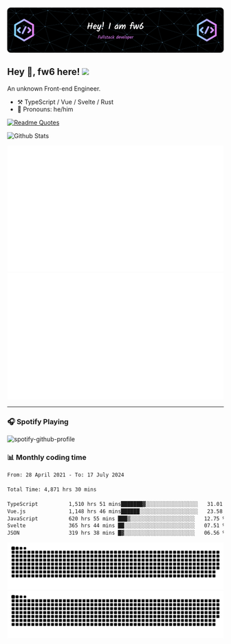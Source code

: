 ![Header](github-header-image.png)

## Hey 👋, fw6 here! <img src="https://github.githubassets.com/images/mona-whisper.gif" height="24" />


An unknown Front-end Engineer.

-   :hammer_and_pick: TypeScript / Vue / Svelte / Rust
-   :man: Pronouns: he/him


[![Readme Quotes](https://quotes-github-readme.vercel.app/api?type=horizontal&theme=algolia)](https://github.com/piyushsuthar/github-readme-quotes)



![Github Stats](https://github-readme-stats.vercel.app/api?username=fw6&bg_color=30,e96443,904e95&title_color=fff&text_color=fff)

![](https://raw.githubusercontent.com/fw6/github-stats-transparent/output/generated/overview.svg)
![](https://raw.githubusercontent.com/fw6/github-stats-transparent/output/generated/languages.svg)


---

### 🎧 Spotify Playing

<!-- ![spotify-github-profile](/img/default.svg) -->

![spotify-github-profile](https://spotify-github-profile.vercel.app/api/view.svg?uid=r6wn4hdvypv0lkzyrj0e0pjct&cover_image=true&theme=default&show_offline=true&background_color=9a10ad&interchange=true&bar_color_cover=true)



### :bar_chart: Monthly coding time 

<!--START_SECTION:waka-->

```txt
From: 28 April 2021 - To: 17 July 2024

Total Time: 4,871 hrs 30 mins

TypeScript          1,510 hrs 51 mins███████▓░░░░░░░░░░░░░░░░░   31.01 %
Vue.js              1,148 hrs 46 mins██████░░░░░░░░░░░░░░░░░░░   23.58 %
JavaScript          620 hrs 55 mins ███▒░░░░░░░░░░░░░░░░░░░░░   12.75 %
Svelte              365 hrs 44 mins ██░░░░░░░░░░░░░░░░░░░░░░░   07.51 %
JSON                319 hrs 38 mins █▓░░░░░░░░░░░░░░░░░░░░░░░   06.56 %
```

<!--END_SECTION:waka-->




![github contribution grid snake animation](https://raw.githubusercontent.com/platane/platane/output/github-contribution-grid-snake-dark.svg#gh-dark-mode-only)![github contribution grid snake animation](https://raw.githubusercontent.com/platane/platane/output/github-contribution-grid-snake.svg#gh-light-mode-only)
